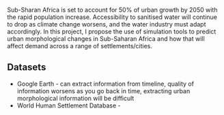 Sub-Sharan Africa is set to account for 50% of urban growth by 2050 with the rapid population increase. Accessibility to sanitised water will continue to drop as climate change worsens, and the water industry must adapt accordingly. In this project, I propose the use of simulation tools to predict urban morphological changes in Sub-Saharan Africa and how that will affect demand across a range of settlements/cities.

## Datasets

- Google Earth - can extract information from timeline, quality of information worsens as you go back in time, extracting urban morphological information will be difficult
- World Human Settlement Database - 